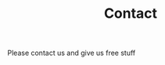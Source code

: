 ﻿---
sitemap: false
excerpt: "Contact us"
title: 'Contact'
permalink: /contact/
---

Please contact us and give us free stuff